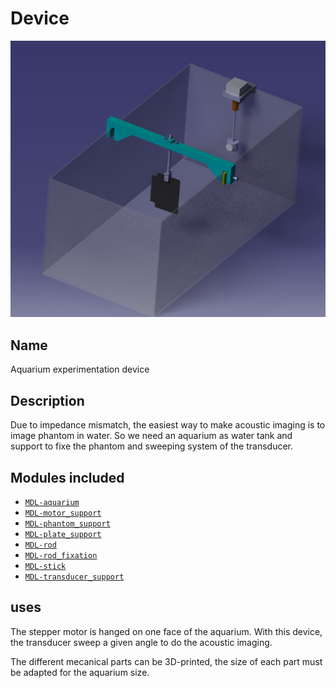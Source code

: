 # Device
![](viewme.png)

## Name
Aquarium experimentation device

## Description
Due to impedance mismatch, the easiest way to make acoustic imaging is to image phantom in water. So we need an aquarium as water tank and support to fixe the phantom and sweeping system of the transducer.

## Modules included
* [`MDL-aquarium`](../../modules/MDL-aquarium)
* [`MDL-motor_support`](../../modules/MDL-motor_support)
* [`MDL-phantom_support`](../../modules/MDL-phantom_support)
* [`MDL-plate_support`](../../modules/MDL-plate_support)
* [`MDL-rod`](../../modules/MDL-rod)
* [`MDL-rod_fixation`](../../modules/MDL-rod_fixation)
* [`MDL-stick`](../../modules/MDL-stick)
* [`MDL-transducer_support`](../../modules/MDL-transducer_support)

## uses
The stepper motor is hanged on one face of the aquarium. With this device, the transducer sweep a given angle to do the acoustic imaging.

The different mecanical parts can be 3D-printed, the size of each part must be adapted for the aquarium size.
